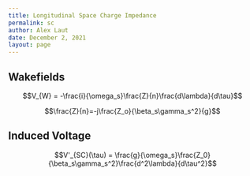 ```yaml
---
title: Longitudinal Space Charge Impedance
permalink: sc
author: Alex Laut
date: December 2, 2021
layout: page
---
```


## Wakefields

$$V_{W} = -\frac{i}{\omega_s}\frac{Z}{n}\frac{d\lambda}{d\tau}$$

$$\frac{Z}{n}=-j\frac{Z_o}{\beta_s\gamma_s^2}{g}$$

## Induced Voltage

$$V'_{SC}(\tau) = \frac{g}{\omega_s}\frac{Z_0}{\beta_s\gamma_s^2}\frac{d^2\lambda}{d\tau^2}$$

<!-- ## Synchrotron Frequency Shift -->